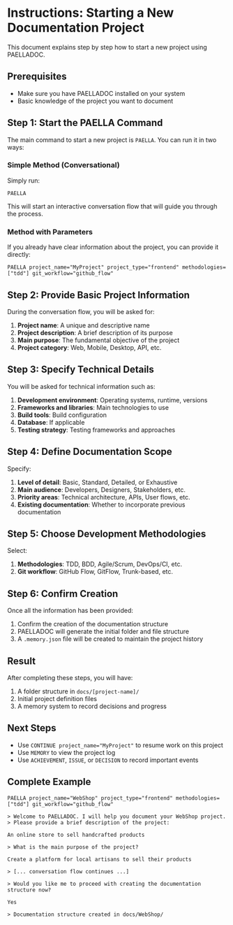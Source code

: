 # Instructions: Starting a New Documentation Project

This document explains step by step how to start a new project using PAELLADOC.

## Prerequisites

- Make sure you have PAELLADOC installed on your system
- Basic knowledge of the project you want to document

## Step 1: Start the PAELLA Command

The main command to start a new project is `PAELLA`. You can run it in two ways:

### Simple Method (Conversational)

Simply run:

```
PAELLA
```

This will start an interactive conversation flow that will guide you through the process.

### Method with Parameters

If you already have clear information about the project, you can provide it directly:

```
PAELLA project_name="MyProject" project_type="frontend" methodologies=["tdd"] git_workflow="github_flow"
```

## Step 2: Provide Basic Project Information

During the conversation flow, you will be asked for:

1. **Project name**: A unique and descriptive name
2. **Project description**: A brief description of its purpose
3. **Main purpose**: The fundamental objective of the project
4. **Project category**: Web, Mobile, Desktop, API, etc.

## Step 3: Specify Technical Details

You will be asked for technical information such as:

1. **Development environment**: Operating systems, runtime, versions
2. **Frameworks and libraries**: Main technologies to use
3. **Build tools**: Build configuration
4. **Database**: If applicable
5. **Testing strategy**: Testing frameworks and approaches

## Step 4: Define Documentation Scope

Specify:

1. **Level of detail**: Basic, Standard, Detailed, or Exhaustive
2. **Main audience**: Developers, Designers, Stakeholders, etc.
3. **Priority areas**: Technical architecture, APIs, User flows, etc.
4. **Existing documentation**: Whether to incorporate previous documentation

## Step 5: Choose Development Methodologies

Select:

1. **Methodologies**: TDD, BDD, Agile/Scrum, DevOps/CI, etc.
2. **Git workflow**: GitHub Flow, GitFlow, Trunk-based, etc.

## Step 6: Confirm Creation

Once all the information has been provided:

1. Confirm the creation of the documentation structure
2. PAELLADOC will generate the initial folder and file structure
3. A `.memory.json` file will be created to maintain the project history

## Result

After completing these steps, you will have:

1. A folder structure in `docs/[project-name]/`
2. Initial project definition files
3. A memory system to record decisions and progress

## Next Steps

- Use `CONTINUE project_name="MyProject"` to resume work on this project
- Use `MEMORY` to view the project log
- Use `ACHIEVEMENT`, `ISSUE`, or `DECISION` to record important events

## Complete Example

```
PAELLA project_name="WebShop" project_type="frontend" methodologies=["tdd"] git_workflow="github_flow"

> Welcome to PAELLADOC. I will help you document your WebShop project.
> Please provide a brief description of the project:

An online store to sell handcrafted products

> What is the main purpose of the project?

Create a platform for local artisans to sell their products

> [... conversation flow continues ...]

> Would you like me to proceed with creating the documentation structure now?

Yes

> Documentation structure created in docs/WebShop/
``` 